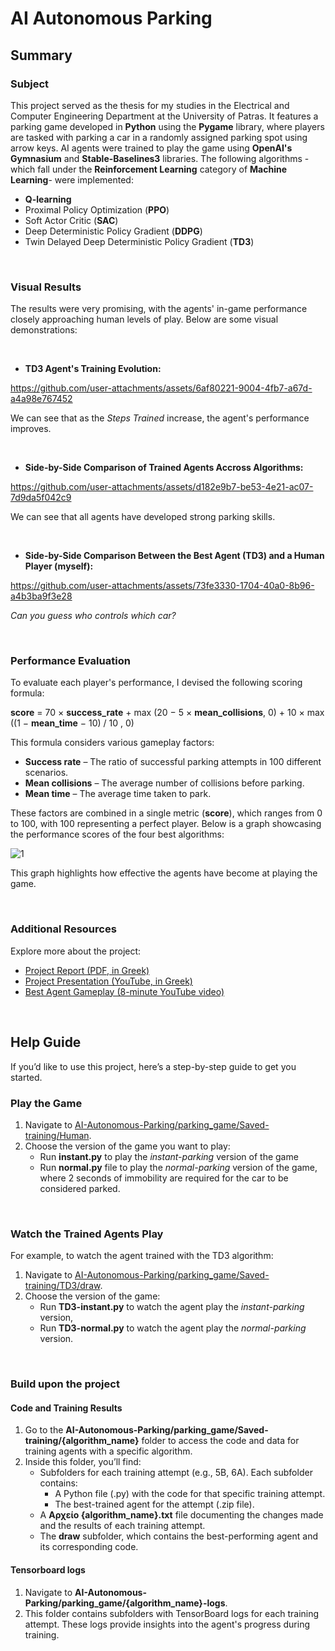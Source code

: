 # AI Autonomous Parking 

## Summary 

### Subject 

This project served as the thesis for my studies in the Electrical and Computer Engineering Department at the University of Patras. It features a parking game developed in **Python** using the **Pygame** library, where players are tasked with parking a car in a randomly assigned parking spot using arrow keys. AI agents were trained to play the game using **OpenAI's Gymnasium** and **Stable-Baselines3** libraries. The following algorithms -which fall under the **Reinforcement Learning** category of **Machine Learning**- were implemented:

- **Q-learning**
- Proximal Policy Optimization (**PPO**)
- Soft Actor Critic (**SAC**) 
- Deep Deterministic Policy Gradient (**DDPG**)
- Twin Delayed Deep Deterministic Policy Gradient (**TD3**)

<br>

### Visual Results

The results were very promising, with the agents' in-game performance closely approaching human levels of play. Below are some visual demonstrations:

<br>

- **TD3 Agent's Training Evolution:**

https://github.com/user-attachments/assets/6af80221-9004-4fb7-a67d-a4a98e767452

We can see that as the *Steps Trained* increase, the agent's performance improves.

<br>

- **Side-by-Side Comparison of Trained Agents Accross Algorithms:**

https://github.com/user-attachments/assets/d182e9b7-be53-4e21-ac07-7d9da5f042c9

We can see that all agents have developed strong parking skills.

<br>

- **Side-by-Side Comparison Between the Best Agent (TD3) and a Human Player (myself):**

https://github.com/user-attachments/assets/73fe3330-1704-40a0-8b96-a4b3ba9f3e28

*Can you guess who controls which car?*

<br>

### Performance Evaluation

To evaluate each player's performance, I devised the following scoring formula:

**score** = 70 × **success_rate** + max (20 − 5 × **mean_collisions**, 0) + 10 × max ((1 − **mean_time** − 10) / 10 , 0)

This formula considers various gameplay factors:

- **Success rate** – The ratio of successful parking attempts in 100 different scenarios.
- **Mean collisions** – The average number of collisions before parking.
- **Mean time** – The average time taken to park.

 These factors are combined in a single metric (**score**), which ranges from 0 to 100, with 100 representing a perfect player. Below is a graph showcasing the performance scores of the four best algorithms:
 
![1](https://github.com/user-attachments/assets/a362aba8-43be-4533-91df-3c5d594ef85b)

This graph highlights how effective the agents have become at playing the game.

<br>

### Additional Resources

Explore more about the project:

- [Project Report (PDF, in Greek)](https://github.com/GeorgeTsialios/AI-Autonomous-Parking/blob/main/Report.pdf)
- [Project Presentation (YouTube, in Greek)](https://www.youtube.com/watch?v=0QqAaAosaes&t=546s&ab_channel=GeorgeTsialios)
- [Best Agent Gameplay (8-minute YouTube video)](https://www.youtube.com/watch?v=dPb2kcen6cY)

<br>

## Help Guide

If you’d like to use this project, here’s a step-by-step guide to get you started.

### Play the Game

1. Navigate to [AI-Autonomous-Parking/parking_game/Saved-training/Human](https://github.com/GeorgeTsialios/AI-Autonomous-Parking/tree/main/parking_game/Saved-training/Human).
2. Choose the version of the game you want to play:
   - Run **instant.py** to play the *instant-parking* version of the game
   - Run **normal.py** file to play the *normal-parking* version of the game, where 2 seconds of immobility are required for the car to be considered parked.

<br>

### Watch the Trained Agents Play

For example, to watch the agent trained with the TD3 algorithm:

1. Navigate to [AI-Autonomous-Parking/parking_game/Saved-training/TD3/draw](https://github.com/GeorgeTsialios/AI-Autonomous-Parking/tree/main/parking_game/Saved-training/TD3/draw).
2. Choose the version of the game:
   - Run **TD3-instant.py** to watch the agent play the *instant-parking* version, 
   - Run **TD3-normal.py** to watch the agent play the *normal-parking* version.

<br>

### Build upon the project

#### Code and Training Results

1. Go to the **AI-Autonomous-Parking/parking_game/Saved-training/{algorithm_name}** folder to access the code and data for training agents with a specific algorithm.
2. Inside this folder, you’ll find:
   - Subfolders for each training attempt (e.g., 5B, 6A). Each subfolder contains:
     - A Python file (.py) with the code for that specific training attempt.
     - The best-trained agent for the attempt (.zip file).
   - A **Αρχείο {algorithm_name}.txt** file documenting the changes made and the results of each training attempt.
   - The **draw** subfolder, which contains the best-performing agent and its corresponding code.

#### Tensorboard logs

1. Navigate to **AI-Autonomous-Parking/parking_game/{algorithm_name}-logs**.
2. This folder contains subfolders with TensorBoard logs for each training attempt. These logs provide insights into the agent's progress during training.
